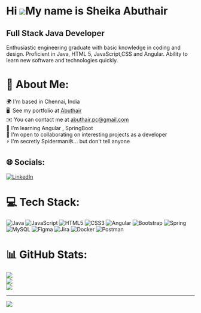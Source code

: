 Hi ![](https://user-images.githubusercontent.com/18350557/176309783-0785949b-9127-417c-8b55-ab5a4333674e.gif)My name is Sheika Abuthair
=======================================================================================================================================

Full Stack Java Developer
-------------------------

Enthusiastic engineering graduate with basic knowledge in coding and design. Proficient in Java, HTML 5, JavaScript,CSS and Angular. Ability to learn new software and technologies quickly.


# 💫 About Me:
🌍  I'm based in Chennai, India<br>🖥️  See my portfolio at [Abuthair](http://abuthair.github.io/AbuthairPortfolio/)<br>✉️  You can contact me at abuthair.pc@gmail.com<br>🧠  I'm learning Angular , SpringBoot<br>🤝  I'm open to collaborating on interesting projects as a developer<br>⚡  I'm secretly Spiderman🕸️... but don't tell anyone



## 🌐 Socials:
[![LinkedIn](https://img.shields.io/badge/LinkedIn-%230077B5.svg?logo=linkedin&logoColor=white)](https://www.linkedin.com/in/sheikaabuthair/)

# 💻 Tech Stack:
![Java](https://img.shields.io/badge/java-%23ED8B00.svg?style=for-the-badge&logo=java&logoColor=white) ![JavaScript](https://img.shields.io/badge/javascript-%23323330.svg?style=for-the-badge&logo=javascript&logoColor=%23F7DF1E) ![HTML5](https://img.shields.io/badge/html5-%23E34F26.svg?style=for-the-badge&logo=html5&logoColor=white) ![CSS3](https://img.shields.io/badge/css3-%231572B6.svg?style=for-the-badge&logo=css3&logoColor=white) ![Angular](https://img.shields.io/badge/angular-%23DD0031.svg?style=for-the-badge&logo=angular&logoColor=white) ![Bootstrap](https://img.shields.io/badge/bootstrap-%23563D7C.svg?style=for-the-badge&logo=bootstrap&logoColor=white) ![Spring](https://img.shields.io/badge/spring-%236DB33F.svg?style=for-the-badge&logo=spring&logoColor=white) ![MySQL](https://img.shields.io/badge/mysql-%2300f.svg?style=for-the-badge&logo=mysql&logoColor=white) 	![Figma](https://img.shields.io/badge/figma-%23F24E1E.svg?style=for-the-badge&logo=figma&logoColor=white) ![Jira](https://img.shields.io/badge/jira-%230A0FFF.svg?style=for-the-badge&logo=jira&logoColor=white) ![Docker](https://img.shields.io/badge/docker-%230db7ed.svg?style=for-the-badge&logo=docker&logoColor=white) ![Postman](https://img.shields.io/badge/Postman-FF6C37?style=for-the-badge&logo=postman&logoColor=white)
# 📊 GitHub Stats:
![](https://github-readme-stats.vercel.app/api?username=Abuthair97&theme=dark&hide_border=false&include_all_commits=false&count_private=false)<br/>
![](https://github-readme-streak-stats.herokuapp.com/?user=Abuthair97&theme=dark&hide_border=false)<br/>
![](https://github-readme-stats.vercel.app/api/top-langs/?username=Abuthair97&theme=dark&hide_border=false&include_all_commits=false&count_private=false&layout=compact)

---
[![](https://visitcount.itsvg.in/api?id=Abuthair97&icon=0&color=0)](https://visitcount.itsvg.in)

<!-- Proudly created with GPRM ( https://gprm.itsvg.in ) -->



